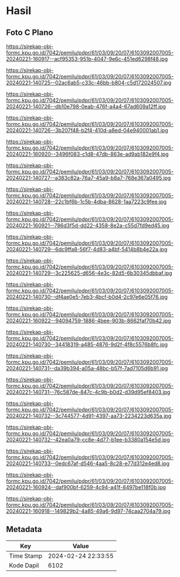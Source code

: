 # Hasil

## Foto C Plano

https://sirekap-obj-formc.kpu.go.id/7042/pemilu/pdpr/61/03/09/20/07/6103092007005-20240221-160917--acf95353-951b-4047-9e6c-451ed6298f48.jpg

https://sirekap-obj-formc.kpu.go.id/7042/pemilu/pdpr/61/03/09/20/07/6103092007005-20240221-140725--02ac6ab5-c33c-46bb-b804-c5d172024507.jpg

https://sirekap-obj-formc.kpu.go.id/7042/pemilu/pdpr/61/03/09/20/07/6103092007005-20240221-140726--db10e798-0eab-476f-a4a4-67ad609a12ff.jpg

https://sirekap-obj-formc.kpu.go.id/7042/pemilu/pdpr/61/03/09/20/07/6103092007005-20240221-140726--3b207f48-b2f4-410d-a8ed-04e940001ab1.jpg

https://sirekap-obj-formc.kpu.go.id/7042/pemilu/pdpr/61/03/09/20/07/6103092007005-20240221-160920--3496f083-c1d8-47db-863e-ad9ab182e9f4.jpg

https://sirekap-obj-formc.kpu.go.id/7042/pemilu/pdpr/61/03/09/20/07/6103092007005-20240221-140727--a383c82a-76a7-45a9-b8a7-768e367a0495.jpg

https://sirekap-obj-formc.kpu.go.id/7042/pemilu/pdpr/61/03/09/20/07/6103092007005-20240221-140728--22c1bf6b-1c5b-4dba-8628-1aa7223c9fee.jpg

https://sirekap-obj-formc.kpu.go.id/7042/pemilu/pdpr/61/03/09/20/07/6103092007005-20240221-160921--786d3f5d-dd22-4358-8e2a-c55d7fd9ed45.jpg

https://sirekap-obj-formc.kpu.go.id/7042/pemilu/pdpr/61/03/09/20/07/6103092007005-20240221-140729--6dc9ffa8-56f7-4d83-a4bf-5414b8b4e22a.jpg

https://sirekap-obj-formc.kpu.go.id/7042/pemilu/pdpr/61/03/09/20/07/6103092007005-20240221-140729--3c225625-d656-4e3c-82d5-6b30345dbbaf.jpg

https://sirekap-obj-formc.kpu.go.id/7042/pemilu/pdpr/61/03/09/20/07/6103092007005-20240221-140730--df4ae0e5-7eb3-4bcf-b0d4-2c97e6e05f76.jpg

https://sirekap-obj-formc.kpu.go.id/7042/pemilu/pdpr/61/03/09/20/07/6103092007005-20240221-160922--94094759-1886-4bee-903b-8662faf70b42.jpg

https://sirekap-obj-formc.kpu.go.id/7042/pemilu/pdpr/61/03/09/20/07/6103092007005-20240221-140730--34418319-a485-4876-9d2f-4f8c5576b8fc.jpg

https://sirekap-obj-formc.kpu.go.id/7042/pemilu/pdpr/61/03/09/20/07/6103092007005-20240221-140731--da39b394-a05a-48bc-b57f-7ad7105d6b91.jpg

https://sirekap-obj-formc.kpu.go.id/7042/pemilu/pdpr/61/03/09/20/07/6103092007005-20240221-140731--76c587de-847c-4c9b-b0d2-d39d95ef8403.jpg

https://sirekap-obj-formc.kpu.go.id/7042/pemilu/pdpr/61/03/09/20/07/6103092007005-20240221-140732--3c744577-4d91-4397-aa73-2234223d635a.jpg

https://sirekap-obj-formc.kpu.go.id/7042/pemilu/pdpr/61/03/09/20/07/6103092007005-20240221-140732--42ea0a79-cc8e-4d77-b1ee-b3380a154e5d.jpg

https://sirekap-obj-formc.kpu.go.id/7042/pemilu/pdpr/61/03/09/20/07/6103092007005-20240221-140733--0edc67af-d546-4aa5-8c28-e77d312e4ed8.jpg

https://sirekap-obj-formc.kpu.go.id/7042/pemilu/pdpr/61/03/09/20/07/6103092007005-20240221-160924--daf900bf-6259-4c94-a41f-8497be118f0b.jpg

https://sirekap-obj-formc.kpu.go.id/7042/pemilu/pdpr/61/03/09/20/07/6103092007005-20240221-160918--149829b2-4a85-49a6-9d97-74caa2704a79.jpg


## Metadata

| Key        | Value               |
| ---------- | ------------------- |
| Time Stamp | 2024-02-24 22:33:55 |
| Kode Dapil | 6102                |



